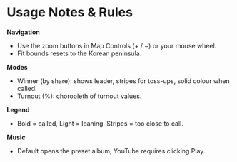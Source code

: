 # Usage Notes & Rules

**Navigation**

- Use the zoom buttons in Map Controls (+ / −) or your mouse wheel.
- Fit bounds resets to the Korean peninsula.

**Modes**

- Winner (by share): shows leader, stripes for toss-ups, solid colour when called.
- Turnout (%): choropleth of turnout values.

**Legend**

- Bold = called, Light = leaning, Stripes = too close to call.

**Music**

- Default opens the preset album; YouTube requires clicking Play.

